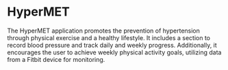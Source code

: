 # HyperMET

The HyperMET application promotes the prevention of hypertension through physical exercise and a healthy lifestyle. 
It includes a section to record blood pressure and track daily and weekly progress. 
Additionally, it encourages the user to achieve weekly physical activity goals, utilizing data from a Fitbit device for monitoring.


